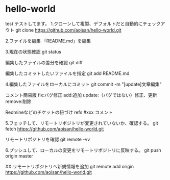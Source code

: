 hello-world
===========

test
テストしてます。
1.クローンして複製、デフォルトだと自動的にチェックアウト
git clone https://github.com/aoisan/hello-world.git

2.ファイルを編集
「README.md」を編集

3.現在の状態確認
git status

編集したファイルの差分を確認
git diff

編集したコミットしたいファイルを指定
git add README.md

4.編集したファイルをローカルにコミット
git commit -m "[update]文章編集"


コメント簡易版
fix:バグ修正
add:追加
update:（バグではない）修正、更新
remove:削除

Redmineなどのチケットの紐づけ
refs #xxx コメント


5.フェッチして、リモートリポジトリが変更されていないか、確認する。
git fetch https://github.com/aoisan/hello-world.git

リモートリポジトリを確認
git remote -vv

6.プッシュして、ローカルの変更をリモートリポジトリに反映する。
git push origin master


XX.リモートリポジトリへ新規情報を追加
git remote add origin https://github.com/aoisan/hello-world.git


